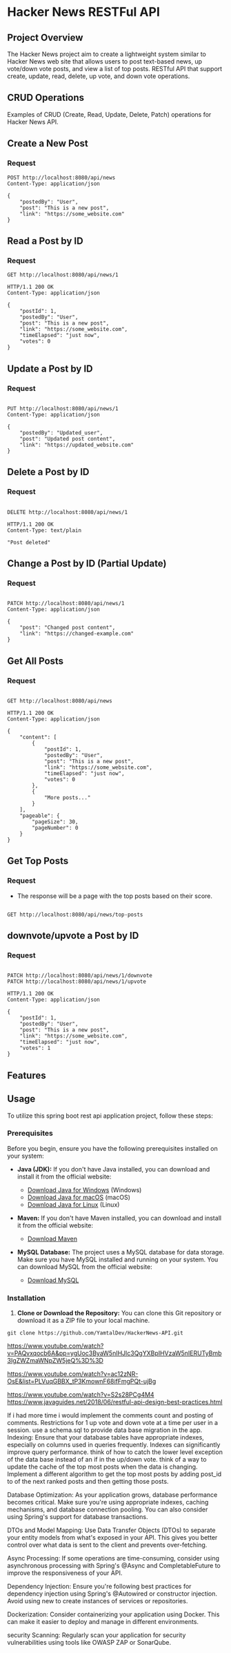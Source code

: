 # Hacker News RESTFul API

## Project Overview

The Hacker News project aim to create a lightweight system similar to Hacker 
News web site that allows users to post text-based news, up vote/down vote posts, and view a 
list of top posts. RESTful API that support create, update, read, delete, up vote,
and down vote operations.

 ## CRUD Operations

Examples of CRUD (Create, Read, Update, Delete, Patch) operations for Hacker News API.

## Create a New Post

### Request

``` http
POST http://localhost:8080/api/news
Content-Type: application/json

{
    "postedBy": "User",
    "post": "This is a new post",
    "link": "https://some_website.com"
}

```


## Read a Post by ID
### Request

``` http
GET http://localhost:8080/api/news/1

HTTP/1.1 200 OK
Content-Type: application/json

{
    "postId": 1,
    "postedBy": "User",
    "post": "This is a new post",
    "link": "https://some_website.com",
    "timeElapsed": "just now",
    "votes": 0
}

```

## Update a Post by ID
### Request

``` http

PUT http://localhost:8080/api/news/1
Content-Type: application/json

{
    "postedBy": "Updated_user",
    "post": "Updated post content",
    "link": "https://updated_website.com"
}

```

## Delete a Post by ID
### Request

``` http

DELETE http://localhost:8080/api/news/1

HTTP/1.1 200 OK
Content-Type: text/plain

"Post deleted"

```

## Change a Post by ID (Partial Update)
### Request

``` http

PATCH http://localhost:8080/api/news/1
Content-Type: application/json

{
    "post": "Changed post content",
    "link": "https://changed-example.com"
}

```

## Get All Posts
### Request

``` http

GET http://localhost:8080/api/news

HTTP/1.1 200 OK
Content-Type: application/json

{
    "content": [
        {
            "postId": 1,
            "postedBy": "User",
            "post": "This is a new post",
            "link": "https://some_website.com",
            "timeElapsed": "just now",
            "votes": 0
        },
        {
            "More posts..."
        }
    ],
    "pageable": {
        "pageSize": 30,
        "pageNumber": 0
    }
}

```

## Get Top Posts
### Request
* The response will be a page with the top posts based on their score.

``` http

GET http://localhost:8080/api/news/top-posts

```

## downvote/upvote a Post by ID
### Request

``` http

PATCH http://localhost:8080/api/news/1/downvote
PATCH http://localhost:8080/api/news/1/upvote

HTTP/1.1 200 OK
Content-Type: application/json

{
    "postId": 1,
    "postedBy": "User",
    "post": "This is a new post",
    "link": "https://some_website.com",
    "timeElapsed": "just now",
    "votes": 1
}

```

## Features

## Usage

To utilize this spring boot rest api application project, follow these steps:

### Prerequisites

Before you begin, ensure you have the following prerequisites installed on your system:

- **Java (JDK):** If you don't have Java installed, you can download and install it from the official website:
  - [Download Java for Windows](https://www.oracle.com/java/technologies/javase-downloads.html) (Windows)
  - [Download Java for macOS](https://www.oracle.com/java/technologies/javase-downloads.html) (macOS)
  - [Download Java for Linux](https://openjdk.java.net/install/) (Linux)

- **Maven:** If you don't have Maven installed, you can download and install it from the official website:
  - [Download Maven](https://maven.apache.org/download.cgi)

- **MySQL Database:** The project uses a MySQL database for data storage. Make sure you have MySQL installed and running on your system. You can download MySQL from the official website:
  - [Download MySQL](https://dev.mysql.com/downloads/mysql/)

### Installation

1. **Clone or Download the Repository:**
   You can clone this Git repository or download it as a ZIP file to your local machine.

``` shell
git clone https://github.com/YamtalDev/HackerNews-API.git

```





https://www.youtube.com/watch?v=PAQvxqocb6A&pp=ygUoc3ByaW5nIHJlc3QgYXBpIHVzaW5nIERUTyBmb3IgZWZmaWNpZW5jeQ%3D%3D

https://www.youtube.com/watch?v=ac12zNR-OsE&list=PLVuqGBBX_tP3KmownF68ifFmgPQt-ujBg

https://www.youtube.com/watch?v=S2s28PCg4M4
https://www.javaguides.net/2018/06/restful-api-design-best-practices.html

If i had more time i would implement the comments count and posting of comments.
Restrictions for 1 up vote and down vote at a time per user in a session.
use a schema.sql to provide data base migration in the app.
Indexing: Ensure that your database tables have appropriate indexes, especially on columns used in queries frequently. Indexes can significantly improve query performance.
think of how to catch the lower level exception of the data base instead of an if in the up/down vote.
think of a way to update the cache of the top most posts when the data is changing.
Implement a different algorithm to get the top most posts by adding post_id to of the next ranked posts and then getting those posts.

Database Optimization: As your application grows, database performance becomes critical. Make sure you're using appropriate indexes, caching mechanisms, and database connection pooling. You can also consider using Spring's support for database transactions.

DTOs and Model Mapping: Use Data Transfer Objects (DTOs) to separate your entity models from what's exposed in your API. This gives you better control over what data is sent to the client and prevents over-fetching.

Async Processing: If some operations are time-consuming, consider using asynchronous processing with Spring's @Async and CompletableFuture to improve the responsiveness of your API.

Dependency Injection: Ensure you're following best practices for dependency injection using Spring's @Autowired or constructor injection. Avoid using new to create instances of services or repositories.

Dockerization: Consider containerizing your application using Docker. This can make it easier to deploy and manage in different environments.

security Scanning: Regularly scan your application for security vulnerabilities using tools like OWASP ZAP or SonarQube.